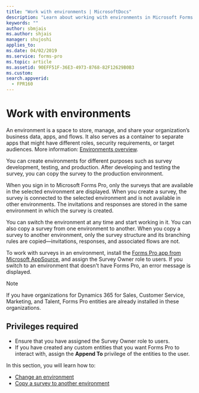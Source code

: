 ```yaml
---
title: "Work with environments | MicrosoftDocs"
description: "Learn about working with environments in Microsoft Forms Pro"
keywords: ""
author: sbmjais
ms.author: shjais
manager: shujoshi
applies_to: 
ms.date: 04/02/2019
ms.service: forms-pro
ms.topic: article
ms.assetid: 90EFF51F-36E3-4973-8768-82F12629B0B3
ms.custom: 
search.appverid:
  - FPR160
---
```


# Work with environments



An environment is a space to store, manage, and share your organization’s business data, apps, and flows. It also serves as a container to separate apps that might have different roles, security requirements, or target audiences. More information: [Environments overview](https://docs.microsoft.com/en-us/power-platform/admin/environments-overview).

You can create environments for different purposes such as survey development, testing, and production. After developing and testing the survey, you can copy the survey to the production environment.

When you sign in to Microsoft Forms Pro, only the surveys that are available in the selected environment are displayed. When you create a survey, the survey is connected to the selected environment and is not available in other environments. The invitations and responses are stored in the same environment in which the survey is created. 

You can switch the environment at any time and start working in it. You can also copy a survey from one environment to another. When you copy a survey to another environment, only the survey structure and its branching rules are copied—invitations, responses, and associated flows are not.

To work with surveys in an environment, install the [Forms Pro app from Microsoft AppSource](https://appsource.microsoft.com/en-us/product/dynamics-365/mscrm.shimla?tab=Overview), and assign the Survey Owner role to users. If you switch to an environment that doesn't have Forms Pro, an error message is displayed.

> [!NOTE]
> If you have organizations for Dynamics 365 for Sales, Customer Service, Marketing, and Talent, Forms Pro entities are already installed in these organizations.

## Privileges required

- Ensure that you have assigned the Survey Owner role to users.
- If you have created any custom entities that you want Forms Pro to interact with, assign the **Append To** privilege of the entities to the user.

In this section, you will learn how to:

- [Change an environment](change-environment.md)
- [Copy a survey to another environment](copy-survey-environment.md)

